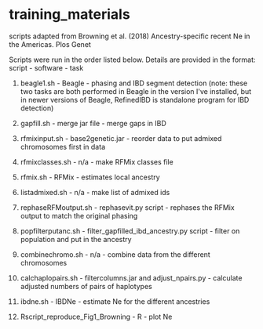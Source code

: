 # training_materials
scripts adapted from Browning et al. (2018) Ancestry-specific recent Ne in the Americas. Plos Genet

Scripts were run in the order listed below. Details are provided in the format: script - software - task

1) beagle1.sh - Beagle - phasing and IBD segment detection (note: these two tasks are both performed in Beagle in the version I've installed, but in newer versions of Beagle, RefinedIBD is standalone program for IBD detection)

2) gapfill.sh - merge jar file - merge gaps in IBD

3) rfmixinput.sh - base2genetic.jar - reorder data to put admixed chromosomes first in data

4) rfmixclasses.sh - n/a - make RFMix classes file

5) rfmix.sh - RFMix - estimates local ancestry

6) listadmixed.sh - n/a - make list of admixed ids

7) rephaseRFMoutput.sh - rephasevit.py script - rephases the RFMix output to match the original phasing

8) popfilterputanc.sh - filter_gapfilled_ibd_ancestry.py script - filter on population and put in the ancestry

9) combinechromo.sh - n/a - combine data from the different chromosomes

10) calchaplopairs.sh - filtercolumns.jar and adjust_npairs.py - calculate adjusted numbers of pairs of haplotypes

11) ibdne.sh - IBDNe - estimate Ne for the different ancestries

12) Rscript_reproduce_Fig1_Browning - R - plot Ne
